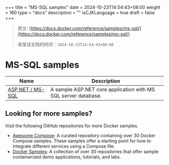 +++
title = "MS-SQL samples"
date = 2024-10-23T14:54:43+08:00
weight = 160
type = "docs"
description = ""
isCJKLanguage = true
draft = false
+++

> 原文: [https://docs.docker.com/reference/samples/ms-sql/](https://docs.docker.com/reference/samples/ms-sql/)
>
> 收录该文档的时间：`2024-10-23T14:54:43+08:00`

# MS-SQL samples

| Name                                                         | Description                                                  |
| ------------------------------------------------------------ | ------------------------------------------------------------ |
| [ASP.NET / MS-SQL](https://github.com/docker/awesome-compose/tree/master/aspnet-mssql) | A sample ASP.NET core application with MS SQL server database. |

## Looking for more samples?

Visit the following GitHub repositories for more Docker samples.

- [Awesome Compose](https://github.com/docker/awesome-compose): A curated repository containing over 30 Docker Compose samples. These samples offer a starting point for how to integrate different services using a Compose file.
- [Docker Samples](https://github.com/dockersamples?q=&type=all&language=&sort=stargazers): A collection of over 30 repositories that offer sample containerized demo applications, tutorials, and labs.

